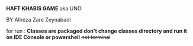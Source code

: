 **HAFT KHABIS GAME** aka UNO

BY Alireza Zare Zeynabadi

for run :
**Classes are packaged don't change classes directory and run it on IDE Console or powershell**
~~not terminal~~
